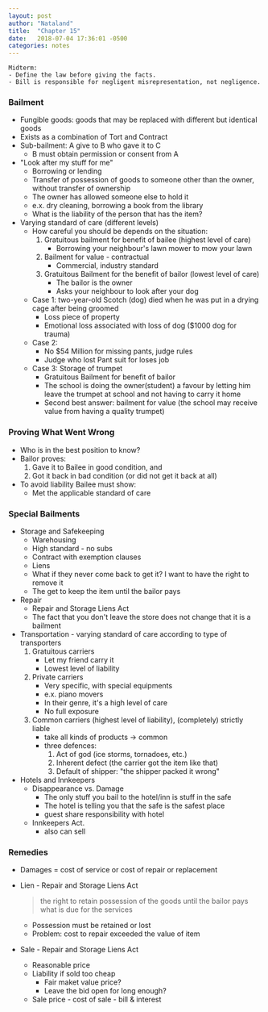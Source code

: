 ```yaml
---
layout: post
author: "Nataland"
title:  "Chapter 15"
date:   2018-07-04 17:36:01 -0500
categories: notes
---
```

```
Midterm:
- Define the law before giving the facts.
- Bill is responsible for negligent misrepresentation, not negligence.
```
### Bailment
- Fungible goods: goods that may be replaced with different but identical goods
- Exists as a combination of Tort and Contract
- Sub-bailment: A give to B who gave it to C
	- B must obtain permission or consent from A
- "Look after my stuff for me"
	- Borrowing or lending
	- Transfer of possession of goods to someone other than the owner, without transfer of ownership
	- The owner has allowed someone else to hold it
	- e.x. dry cleaning, borrowing a book from the library
	- What is the liability of the person that has the item?
- Varying standard of care (different levels)
	- How careful you should be depends on the situation:
		1. Gratuitous bailment for benefit of bailee (highest level of care)
			- Borrowing your neighbour's lawn mower to mow your lawn
		2. Bailment for value - contractual
			- Commercial, industry standard
		3. Gratuitous Bailment for the benefit of bailor (lowest level of care)
			- The bailor is the owner
			- Asks your neighbour to look after your dog
	- Case 1: two-year-old Scotch (dog) died when he was put in a drying cage after being groomed
		- Loss piece of property
		- Emotional loss associated with loss of dog ($1000 dog for trauma)
	- Case 2: 
		- No $54 Million for missing pants, judge rules
		- Judge who lost Pant suit for loses job
	- Case 3: Storage of trumpet
		- Gratuitous Bailment for benefit of bailor
		- The school is doing the owner(student) a favour by letting him leave the trumpet at school and not having to carry it home
		- Second best answer: bailment for value (the school may receive value from having a quality trumpet)

### Proving What Went Wrong
- Who is in the best position to know?
- Bailor proves:
	1. Gave it to Bailee in good condition, and
	2. Got it back in bad condition (or did not get it back at all)
- To avoid liability Bailee must show:
	- Met the applicable standard of care

### Special Bailments
- Storage and Safekeeping
	- Warehousing
	- High standard - no subs
	- Contract with exemption clauses 
	- Liens
	- What if they never come back to get it? I want to have the right to remove it
	- The get to keep the item until the bailor pays
- Repair
	- Repair and Storage Liens Act
	- The fact that you don't leave the store does not change that it is a bailment
- Transportation - varying standard of care according to type of transporters
	1. Gratuitous carriers
		- Let my friend carry it
		- Lowest level of liability
	2. Private carriers
		- Very specific, with special equipments
		- e.x. piano movers
		- In their genre, it's a high level of care
		- No full exposure
	3. Common carriers (highest level of liability), (completely) strictly liable
		- take all kinds of products -> common
		- three defences:
			1. Act of god (ice storms, tornadoes, etc.)
			2. Inherent defect (the carrier got the item like that)
			2. Default of shipper: "the shipper packed it wrong"
- Hotels and Innkeepers 
	- Disappearance vs. Damage
		- The only stuff you bail to the hotel/inn is stuff in the safe
		- The hotel is telling you that the safe is the safest place
		- guest share responsibility with hotel
	- Innkeepers Act.
		- also can sell

### Remedies
- Damages = cost of service or cost of repair or replacement
- Lien - Repair and Storage Liens Act

	> the right to retain possession of the goods until the bailor pays what is due for the services

	- Possession must be retained or lost
	- Problem: cost to repair exceeded the value of item
- Sale - Repair and Storage Liens Act
	- Reasonable price 
	- Liability if sold too cheap
		- Fair maket value price?
		- Leave the bid open for long enough?
	- Sale price - cost of sale - bill & interest
